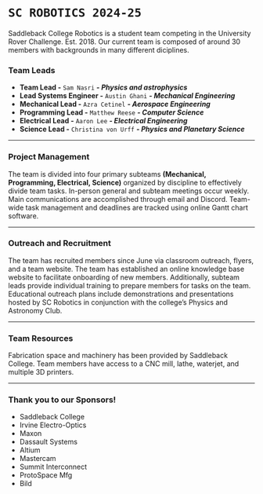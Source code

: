 # `SC ROBOTICS 2024-25`

Saddleback College Robotics is a student team competing in the University Rover Challenge. Est. 2018. Our current team is composed of around 30 members with backgrounds in many different diciplines.

### Team Leads

- **Team Lead -** `Sam Nasri` **_- Physics and astrophysics_**
- **Lead Systems Engineer -** `Austin Ghani` **_- Mechanical Engineering_**
- **Mechanical Lead -** `Azra Cetinel` **_- Aerospace Engineering_**
- **Programming Lead -** `Matthew Reese` **_- Computer Science_**
- **Electrical Lead -** `Aaron Lee` **_- Electrical Engineering_**
- **Science Lead -** `Christina von Urff` **_- Physics and Planetary Science_**

---

### Project Management

The team is divided into four primary subteams **(Mechanical, Programming, Electrical, Science)** organized by discipline to effectively divide team tasks. In-person general and subteam meetings occur weekly. Main communications are accomplished through email and Discord. Team-wide task management and deadlines are tracked using online Gantt chart software.

---

### Outreach and Recruitment

The team has recruited members since June via classroom outreach, flyers, and a team website. The team has established an online knowledge base website to facilitate onboarding of new members. Additionally, subteam leads provide individual training to prepare members for tasks on the team. Educational outreach plans include demonstrations and presentations hosted by SC Robotics in conjunction with the college’s Physics and Astronomy Club.

---

### Team Resources

Fabrication space and machinery has been provided by Saddleback College. Team members have access to a CNC mill, lathe, waterjet, and multiple 3D printers.

---

### Thank you to our Sponsors!

- Saddleback College
- Irvine Electro-Optics
- Maxon
- Dassault Systems
- Altium
- Mastercam
- Summit Interconnect
- ProtoSpace Mfg
- Bild
